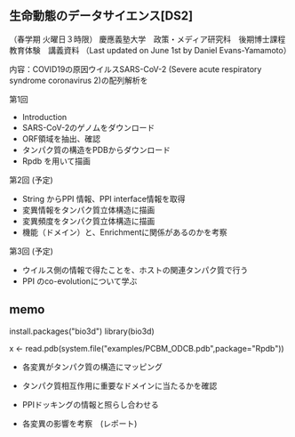 ## 生命動態のデータサイエンス[DS2]
（春学期 火曜日３時限）
慶應義塾大学　政策・メディア研究科　後期博士課程　教育体験　講義資料
（Last updated on June 1st by Daniel Evans-Yamamoto）



内容：COVID19の原因ウイルスSARS-CoV-2 (Severe acute respiratory syndrome coronavirus 2)の配列解析を

第1回
- Introduction
- SARS-CoV-2のゲノムをダウンロード
- ORF領域を抽出、確認
- タンパク質の構造をPDBからダウンロード
- Rpdb を用いて描画

第2回 (予定)
- String からPPI 情報、PPI interface情報を取得
- 変異情報をタンパク質立体構造に描画
- 変異頻度をタンパク質立体構造に描画
- 機能（ドメイン）と、Enrichmentに関係があるのかを考察

第3回 (予定)
- ウイルス側の情報で得たことを、ホストの関連タンパク質で行う
- PPI のco-evolutionについて学ぶ



## memo 
install.packages("bio3d")
library(bio3d)



x <- read.pdb(system.file("examples/PCBM_ODCB.pdb",package="Rpdb"))

- 各変異がタンパク質の構造にマッピング

- タンパク質相互作用に重要なドメインに当たるかを確認
- PPIドッキングの情報と照らし合わせる
- 各変異の影響を考察　(レポート)

